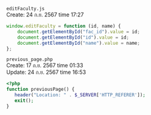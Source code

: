 `editFaculty.js`<br>
Create: 24 ก.ย. 2567 time 17:27<br>
```js
window.editFaculty = function (id, name) {
	document.getElementById("fac_id").value = id;
	document.getElementById("id").value = id;
	document.getElementById("name").value = name;
};

```
`previous_page.php`<br>
Create: 17 ก.ย. 2567 time 01:33<br>
Update: 24 ก.ย. 2567 time 16:53<br>
```php
<?php
function previousPage() {
   header("Location: " . $_SERVER['HTTP_REFERER']);
   exit();
}

```
